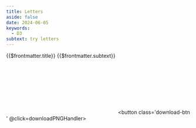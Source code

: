```yaml
---
title: Letters
aside: false
date: 2024-06-05
keywords:
  - D3
subtext: try letters
---
```


<FigureTitle>{{$frontmatter.title}}</FigureTitle>
<SubtitleHeader>{{$frontmatter.subtext}}</SubtitleHeader>
<D3PlotContainer>
<svg ref='svgContainer'></svg>
</D3PlotContainer>
<button class='download-btn ' @click=downloadPNGHandler></button>


<script setup>
  import { ref, computed, watch, onMounted, watchEffect } from 'vue';
  import * as d3 from 'd3';
  import { Legend } from '/components/legend.js';


import downloadPNG from '/components/downloadPNG.js'
function downloadPNGHandler() {
  downloadPNG(svgContainer.value)
}

  const dataset = ref(null);
  const svgContainer = ref(null);

  const width = 600;
  const height = 400;
  const marginTop = 40;
  const marginRight = 20;
  const marginBottom = 80;
  const marginLeft = 20;

  let domains = [
  { start: 0, stop: 1, name: 'A', index: 1 },
  { start: 0, stop: 2, name: 'L', index: 2 },
  { start: 0, stop: 5, name: 'F', index: 3 },
];

  const xScale = computed(() => {
    return d3.scaleBand()
      .domain(domains.map(d => d.index))
      .range([marginLeft, width - marginRight])
      .padding(0.1)
  });

  const xAxisGenerator = computed(() => {
    return d3.axisBottom().scale(xScale.value).tickSizeOuter(0);
  });

    const yScale = computed(() => {
        return d3.scaleLinear()
        .domain([0, d3.max(domains, d => d.stop)])
        .range([height - marginBottom, marginTop])
        .nice()
    });



  let svg;
  onMounted(() => {
    svg = d3.select(svgContainer.value)
      .attr('viewBox', `0 0 ${width} ${height}`)
      .append('g')
      .attr('transform', `translate(${marginLeft}, ${marginTop})`);

    svg.append('g')
    .attr('fill', 'steelblue')
    .selectAll('rect')
    .data(domains)
    .join('rect')
    .attr('x', d => xScale.value(d.index))
    .attr('y', d => yScale.value(d.stop))
    .attr('height', d => yScale.value(d.start) - yScale.value(d.stop))
    .attr('width', xScale.value.bandwidth())
    .attr('text', d => d.name)

    svg.append('g')
    .attr('transform', `translate(0, ${height - marginBottom})`)
    .call(xAxisGenerator.value)

    svg.append('g')
    .attr('transform', `translate(${marginLeft}, 0)`)
    .call(d3.axisLeft(yScale.value).ticks(3))
    
  });

  
</script>


